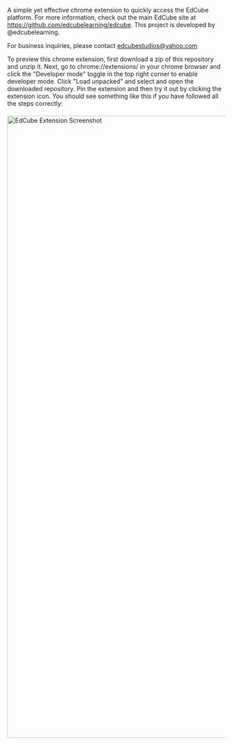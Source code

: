 A simple yet effective chrome extension to quickly access the EdCube platform. For more information, check out the main EdCube site at https://github.com/edcubelearning/edcube. This project is developed by @edcubelearning.

For business inquiries, please contact edcubestudios@yahoo.com

To preview this chrome extension, first download a zip of this repository and unzip it. Next, go to chrome://extensions/ in your chrome browser and click the "Developer mode" toggle in the top right corner to enable developer mode. Click "Load unpacked" and select and open the downloaded repository. Pin the extension and then try it out by clicking the extension icon.
You should see something like this if you have followed all the steps correctly:
<img style="margin-top: 20px;" width="1431" alt="EdCube Extension Screenshot" src="https://github.com/user-attachments/assets/4e93bd2b-be9d-4d69-baf1-93376c4a60c8">
